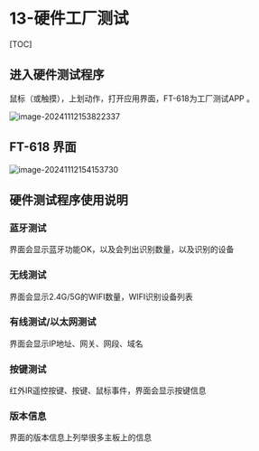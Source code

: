 # 13-硬件工厂测试

[TOC]

## 进入硬件测试程序

鼠标（或触摸），上划动作，打开应用界面，FT-618为工厂测试APP 。

![image-20241112153822337](C:\Users\16708\AppData\Roaming\Typora\typora-user-images\image-20241112153822337.png)



## FT-618 界面

![image-20241112154153730](C:\Users\16708\AppData\Roaming\Typora\typora-user-images\image-20241112154153730.png)



## 硬件测试程序使用说明

### 蓝牙测试

界面会显示蓝牙功能OK，以及会列出识别数量，以及识别的设备



### 无线测试

界面会显示2.4G/5G的WIFI数量，WIFI识别设备列表



### 有线测试/以太网测试

界面会显示IP地址、网关、网段、域名



### 按键测试

红外IR遥控按键、按键、鼠标事件，界面会显示按键信息



### 版本信息

界面的版本信息上列举很多主板上的信息









